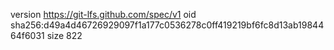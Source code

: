version https://git-lfs.github.com/spec/v1
oid sha256:d49a4d46726929097f1a177c0536278c0ff419219bf6fc8d13ab1984464f6031
size 822
